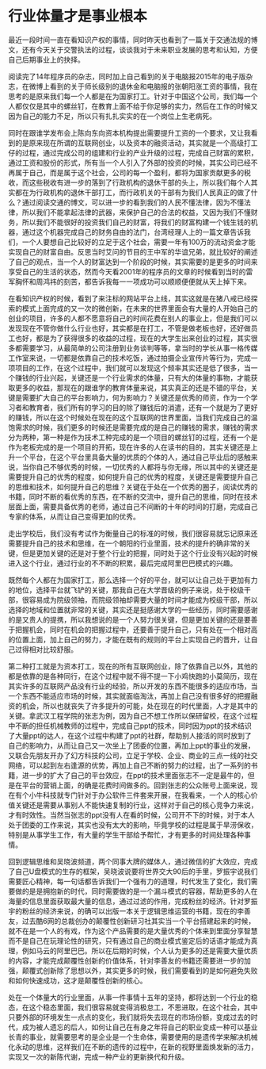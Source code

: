 # 行业体量才是事业根本

最近一段时间一直在看知识产权的事情，同时昨天也看到了一篇关于交通法规的博文，还有今天关于交警执法的过程，谈谈我对于未来职业发展的思考和认知，方便自己后期事业上的抉择。

阅读完了14年程序员的杂志，同时加上自己看到的关于电脑报2015年的电子版杂志，在微博上看到的关于师长级别的退休金和电脑报的张朝阳涨工资的事情，我在思考的是原来我们每一个人都是在为国家打工。针对于中国这个公司，我们每一个人都仅仅是其中的螺丝钉，在教育上面不给于你足够的实力，然后在工作的时候又因为自己的能力不足，所以只有扎扎实实的在一个岗位上生老病死。

同时在跟谁学发布会上陈向东向资本机构提出需要提升工资的一个要求，又让我看到的是原来现在所谓的互联网创业，以及资本的融资活动，其实就是一个高级打工仔的过程，通过完成公司的组建和行业的产业升级的过程，完成自己财富的累积，通过工资和股份的形式，所有当一个人引入了外部的投资的时候，其实公司已经不再属于自己，而是属于这个社会，公司的每一个盈利，都将为国家贡献更多的税收，而这些税收有进一步的落到了行政机构的退休干部的头上，所以我们每个人其实都在为行政机构的退休干部打工，而行政机关的干部有为我们人民真正的做了什么？通过阅读交通的博文，可以进一步的看到我们的人民不懂法律，因为不懂法律，所以我们不能拿起法律的武器，来保护自己的合法的权益，又因为我们不懂财务，所以我们不能很好的投资我们自己的财富，将我们的财富构建一个钱生钱的机器，通过这个机器完成自己的财务自由的法门，台湾经理人上的一篇文章告诉我们，一个人要想自己比较好的立足于这个社会，需要一年有100万的流动资金才能实现自己的财富自由。反思当时艾问的节目的王中军的华谊兄弟，就比较好的阐述了自己的观点，当一个人的财富达到一个阶段的时候，其实需要的是更多的时间来享受自己的生活的状态，然而今天看2001年的程序员的文章的时候看到当时的雷军胸怀和周鸿祎的刻苦，都告诉我每一一项成功可以顺顺便便就从天上掉下来。

在看知识产权的时候，看到了来注标的网站平台上线，其实这就是在猪八戒已经探索的模式上面完成的又一次的微创新，在未来的世界里面会有大量的人开始自己的创业的项目，许多的人都不愿意将自己的时间花费在别人的事业上，但是我们可以发现现在不管你做什么行业也好，其实都是在打工，不管是做老板也好，还好做员工也好，都是为了获得很多的收益的过程，现在的大学生出来创业的过程，其实很多都需要学习，从最简单的公司注册到业务谈判等等，拿当时的学长从事一格传媒工作室来说，一切都是依靠自己的技术吃饭，通过拍摄企业宣传片等行为，完成一项项目的工作，在这个过程中，我们就可以发现这个频率其实还是低了很多，当一个赚钱的行业兴起，关键还是一个行业需求的体量，只有大的体量的事物，才能获取更多的收益，那现在的跟谁学的教育体量来说，其实真正的还是不错的平台，关键是需要扩大自己的平台影响力，何为影响力？关键还是优秀的师资，作为一个学习者和教育者，我们所有的学习的目的除了赚钱后的消遣，还有一个就是为了更好的赚钱，所以在这个时候处在现在的这个互联网的世界里面，当我们完成自己的温饱需求的时候，我们更多的时候还是需要完成的是自己的赚钱的需求，赚钱的需求分为两种，第一种是作为技术工种完成的是一个项目的螺丝钉的过程，还有一个是作为老板完成的是一个项目的开拓，现在许多的人在读书的目的，其实关键还是上升一个平台，在这个平台里具备大量的优质的个体的人，通过自己毕业后的感触来说，当你自己不够优秀的时候，一切优秀的人都将与你无缘，所以其中的关键还是需要提升自己的优秀的程度，如何提升自己的优秀的程度，关键还是需要提升自己的思维和技术，如何提升自己的思维？关键在于处在一个优秀的圈子，阅读优秀的书籍，同时不断的看优秀的东西，在不断的交流中，提升自己的思维，同时在技术层面上面，需要具备优秀的老师，通过自己不间断的十年的时间的打磨，完成自己专家的体系，从而让自己变得更加的优秀。

走出学校后，我们没有考试作为衡量自己的标准的时候，我们很容易就忘记原来还需要提升自己的技术和思维，在一个朝阳的行业里面，技术的提升的确非常的关键，但是更加关键的还是对于整个行业的把握，同时处于这个行业没有兴起的时候进入这个行业，通过行业的不不断的积累，最后完成阿里巴巴模式的兴趣。

既然每个人都在为国家打工，那么选择一个好的平台，就可以让自己处于更加有力的地位，选择平台就飞铲的关键，那我自己在大学晋级的例子来说，处于校级干部，很容易成为院级领袖，而院级领袖却需要大量的时间才能成为校级干部，所以选择的地域和位置就非常的关键，其实还是挺感谢大学的一些经历，同时需要感谢的是又贵人的提携，所以我想说的是一个人努力很关键，但是更加关键的还是要善于把握机会，同时在机会的把握过程中，还要善于提升自己，只有处在一个相对高的位置上面，加上自己的努力，才能在既有的规则的平台上实现自己的晋升，让自己过得相对比较舒服。

第二种打工就是为资本打工，现在的所有互联网创业，除了依靠自己以外，其他的都是依靠的是各种同行，在这个过程中就不得不提一下小鸡快跑的小莫简历，现在其实许多的互联网产品没有行业的经验，所以开发的东西不能很多的适应市场，当一个东西不能适应市场的时候，其实就面临淘汰，再加上自己没有很多好的把握融资的机会，所以也就丧失了许多提升的可能，处在现在的时代里面，人才是其中的关键。拿武汉工程学院的张志为例，因为自己不想工作所以保研留校，在这个过程中不断的担任机械教师的过程中，完成自己ppt的技术，同时因为ppt的技术结识了大量ppt的达人，在这个过程中构建了ppt的社群，帮助别人接活的同时放到了自己的影响力，从而让自己又一次坐上了团委的位置，再加上ppt的事业的发展，又联合先朋友开办了幻方科技的公司，立足于学校、企业、商业的三点一线的社交网络，可以起到左右逢源的优势，再加上自己不断的努力的过程，出了一系列的书籍，进一步的扩大了自己的平台效应，在ppt的技术里面张志不一定是最牛的，但是在平台的营销上面，的确是花费时间做多的。回到张志的公众账号上面来说，现在有个小牛科技就专门针对于办公软件三件套来开展，在我看来，一个人的核心价值关键还是需要从事别人不能快速复制的行业，这样对于自己的核心竞争力来说，才有时效性。当然当张志的ppt没有人在看的时候，公司开不下的时候，对于本人处于团委的工作来说，其实也没有太大的影响，毕竟学校的过程是属于旱涝保收，特别是从事学生工作，有大量的学生干部给予帮忙，才有更多的时间处理各种事情。

回到逻辑思维和吴晓波频道，两个同事大牌的媒体人，通过微信的扩大效应，完成了自己U盘模式的生存的框架，吴晓波说要将世界交大90后的手里，罗振宇说我们需要匠心精神，每一句话都告诉我们一个强有力的道理，时代发生了变化，我们需要做的是是拥抱新的时代，同时需要做的是一个漏斗模式的容器，帮助更多的人在海量的信息里面获取最大量的信息，通过过滤的作用，完成粉丝的经济。针对罗振宇的粉丝的经济来说，的确可以出版一本关于逻辑思维运营的书籍，现在的李善友，过去酷6网的总裁创办的颠覆性创新研习社其实当一个平台搭建起来的时候，就不在是一个人的有戏，作为这个产品需要的是大量优秀的个体来到里面分享智慧而不是自己在玩理论性的研究，只有通过自己的商业模式鉴定后的话语才能成为真理，例如马云的阿里巴巴。所以在后期的时候，个人认为更多的还是需要大量优质的内容，才能完成颠覆性创新的价值体系，针对李善友的书籍还需要进一步的加强，颠覆式创新除了思想以外，其实更多的时候，我们需要看到的是如何避免失败和如何快速成功，这才是颠覆性创新的核心。

处在一个体量大的行业里面，从事一件事情十五年的坚持，都将达到一个行业的稳态，在这个稳态里面，我们很容易就变得消极怠工，不思进取，在这个社会，其中只要外部的环境发生一点点的变化，我们就将失去现在的市场份额，变成过去的时代，成为被人遗忘的后人，如何让自己在有身之年将自己的职业变成一种可以基业长青的事业，就需要思考的是企业是一个生命体，需要使用的是遗传学来解决机械化永动的思维，这样我们在不断的遗传的过程中，在新的视野里面焕发新的活力，实现又一次的新陈代谢，完成一种产业的更新换代和升级。
